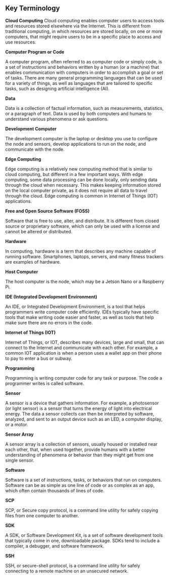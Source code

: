 ## **Key Terminology**

**Cloud Computing** 
Cloud computing enables computer users to access tools and resources stored elsewhere via the Internet. This is different from traditional computing, in which resources are stored locally, on one or more computers, that might require users to be in a specific place to access and use resources. 

**Computer Program or Code**

A computer program, often referred to as computer code or simply code, is a set of instructions and behaviors written by a human (or a machine) that enables communication with computers in order to accomplish a goal or set of tasks. There are many general programming languages that can be used for a variety of things, as well as languages that are tailored to specific tasks, such as designing artificial intelligence (AI).

**Data**

Data is a collection of factual information, such as measurements, statistics, or a paragraph of text. Data is used by both computers and humans to understand various phenomena or ask questions.

**Development Computer**

The development computer is the laptop or desktop you use to configure the node and sensors, develop applications to run on the node, and communicate with the node. 

**Edge Computing**

Edge computing is a relatively new computing method that is similar to cloud computing, but different in a few important ways. With edge computing, some data processing can be done locally, only sending data through the cloud when necessary. This makes keeping information stored on the local computer private, as it does not require all data to travel through the cloud. Edge computing is common in Internet of Things (IOT) applications. 

**Free and Open Source Software (FOSS)**

Software that is free to use, alter, and distribute. It is different from closed source or proprietary software, which can only be used with a license and cannot be altered or distributed.

**Hardware**

In computing, hardware is a term that describes any machine capable of running software. Smartphones, laptops, servers, and many fitness trackers are examples of hardware.

**Host Computer**

The host computer is the node, which may be a Jetson Nano or a Raspberry Pi. 

**IDE (Integrated Development Environment)**

An IDE, or Integrated Development Environment, is a tool that helps programmers write computer code efficiently. IDEs typically have specific tools that make writing code easier and faster, as well as tools that help make sure there are no errors in the code. 

**Internet of Things (IOT)**

Internet of Things, or IOT, describes many devices, large and small, that can connect to the Internet and communicate with each other. For example, a common IOT application is when a person uses a wallet app on their phone to pay to enter a bus or subway.

**Programming**

Programming is writing computer code for any task or purpose. The code a programmer writes is called software.

**Sensor**

A sensor is a device that gathers information. For example, a photosensor (or light sensor) is a sensor that turns the energy of light into electrical energy. The data a sensor collects can then be interpreted by software, analyzed, and sent to an output device such as an LED, a computer display, or a motor.

**Sensor Array**

A sensor array is a collection of sensors, usually housed or installed near each other, that, when used together, provide humans with a better understanding of phenomena or behavior than they might get from one single sensor. 

**Software**

Software is a set of instructions, tasks, or behaviors that run on computers. Software can be as simple as one line of code or as complex as an app, which often contain thousands of lines of code.

**SCP**

SCP, or Secure copy protocol, is a command line utility for safely copying files from one computer to another.

**SDK**

A SDK, or Software Development Kit, is a set of software development tools that typically come in one, downloadable package. SDKs tend to include a compiler, a debugger, and software framework.

**SSH**

SSH, or secure-shell protocol, is a command line utility for safely connecting to a remote machine on an unsecured network.

